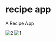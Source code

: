 # recipe app

A Recipe App

![2](https://user-images.githubusercontent.com/77003100/177797457-d29e0bd3-bd0f-4068-bfb4-ad932eb7e7bf.png)
![1](https://user-images.githubusercontent.com/77003100/177797480-b681ec54-2994-4012-af21-8da0b12472b3.png)
